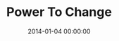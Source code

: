 ---
layout: series
series: "Power To Change"
permalink: "/power-to-change/"
title: Power To Change
date: 2014-01-04 00:00:00
endDate: 2014-01-26 00:00:00
description: "We all want to be better. (More Pilates, less chain-smoking. That sort of thing.) But real change is hard. Join us in January as we focus on Jesusa strong, caring ally with the power to truly change us. "
src: "http://s3.amazonaws.com/crossroads-media/images/legacy/content/PowerToChange_190x110.jpg"
---